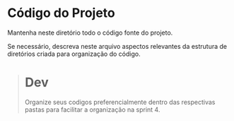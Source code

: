 # Código do Projeto

Mantenha neste diretório todo o código fonte do projeto. 

Se necessário, descreva neste arquivo aspectos relevantes da estrutura de diretórios criada para organização do código.


> # Dev
> Organize seus codigos preferencialmente dentro das respectivas pastas para facilitar a organização na sprint 4.
